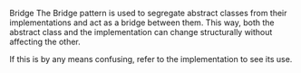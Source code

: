 Bridge
The Bridge pattern is used to segregate abstract classes from their implementations and act as a bridge between them. This way, both the abstract class and the implementation can change structurally without affecting the other.

If this is by any means confusing, refer to the implementation to see its use.